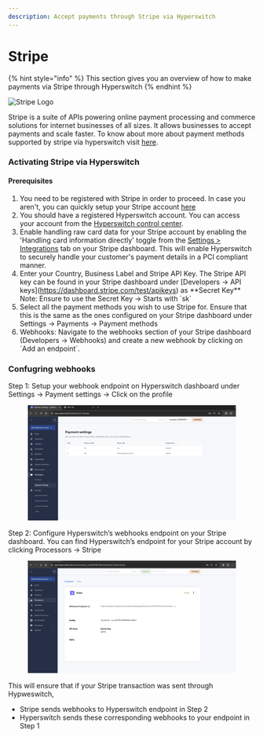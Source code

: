 ```yaml
---
description: Accept payments through Stripe via Hyperswitch
---
```


# Stripe

{% hint style="info" %}
This section gives you an overview of how to make payments via Stripe through Hyperswitch
{% endhint %}

![Stripe Logo](https://hyperswitch.io/icons/homePageIcons/logos/stripeLogo.svg)

Stripe is a suite of APIs powering online payment processing and commerce solutions for internet businesses of all sizes. It allows businesses to accept payments and scale faster. To know about more about payment methods supported by stripe via hyperswitch visit [here](https://hyperswitch.io/pm-list).

### Activating Stripe via Hyperswitch

#### Prerequisites

1. You need to be registered with Stripe in order to proceed. In case you aren't, you can quickly setup your Stripe account [here](https://dashboard.stripe.com/register)
2. You should have a registered Hyperswitch account. You can access your account from the [Hyperswitch control center](https://app.hyperswitch.io/).
3. Enable handling raw card data for your Stripe account by enabling the 'Handling card information directly' toggle from the [Settings > Integrations](https://dashboard.stripe.com/settings/integration) tab on your Stripe dashboard. This will enable Hyperswitch to securely handle your customer's payment details in a PCI compliant manner.
4. Enter your Country, Business Label and Stripe API Key. The Stripe API key can be found in your Stripe dashboard under \[Developers -> API keys]\(https://dashboard.stripe.com/test/apikeys) as \*\*Secret Key\*\*\
   Note: Ensure to use the Secret Key -> Starts with \`sk\`
5. Select all the payment methods you wish to use Stripe for. Ensure that this is the same as the ones configured on your Stripe dashboard under Settings -> Payments -> Payment methods
6. Webhooks: Navigate to the webhooks section of your Stripe dashboard (Developers -> Webhooks) and create a new webhook by clicking on \`Add an endpoint\`.

### Confugring webhooks

Step 1: Setup your webhook endpoint on Hyperswitch dashboard under Settings -> Payment settings -> Click on the profile

<figure><img src="../../../.gitbook/assets/webhook1.png" alt=""><figcaption></figcaption></figure>

Step 2: Configure Hyperswitch’s webhooks endpoint on your Stripe dashboard. You can find Hyperswitch’s endpoint for your Stripe account by clicking Processors -> Stripe

<figure><img src="../../../.gitbook/assets/webhook2.png" alt=""><figcaption></figcaption></figure>

This will ensure that if your Stripe transaction was sent through Hypweswitch,

* Stripe sends webhooks to Hyperswitch endpoint in Step 2
* Hyperswitch sends these corresponding webhooks to your endpoint in Step 1
